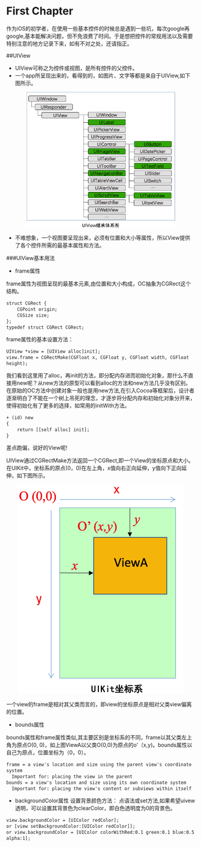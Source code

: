 # First Chapter


作为iOS的初学者，在使用一些基本控件的时候总是遇到一些坑，每次google再google,基本能解决问题，但不免浪费了时间。于是想把控件的常规用法以及需要特别注意的地方记录下来，如有不对之处，还请指正。

##UIView

- UIView可称之为控件或视图，是所有控件的父控件。
- 一个app所呈现出来的，看得到的，如图片、文字等都是来自于UIView,如下图所示。
<div align="center">
<img src = "assets/pic1.png" width="400" height="360"</>
</div>

- 不难想象，一个视图要呈现出来，必须有位置和大小等属性，所以View提供了各个控件所需的最基本属性和方法。

###UIView基本用法
- frame属性

frame属性为视图呈现的最基本元素,由位置和大小构成，OC抽象为CGRect这个结构。

```objc
struct CGRect {
    CGPoint origin;
    CGSize size;
};
typedef struct CGRect CGRect;
```
frame属性的基本设置方法：
```objc
UIView *view = [UIView alloc]init];
view.frame = CGRectMake(CGFloat x, CGFloat y, CGFloat width, CGFloat height);

```
我们看到这里用了alloc，再init的方法，即分配内存进而初始化对象，那什么不直接用new呢？从new方法的原型可以看到alloc的方法和new方法几乎没有区别。在原始的OC方法中创建对象一般也是用new方法,在引入Cocoa等框架后，设计者逐渐明白了不能在一个树上吊死的理念，才逐步将分配内存和初始化对象分开来，使得初始化有了更多的选择，如常用的initWith方法。
```objc
+ (id) new
{
    return [[self alloc] init];
}
```
差点跑偏，说好的View呢!

UIView通过CGRectMake方法返回一个CGRect,即一个View的坐标原点和大小。在UIKit中，坐标系的原点(0，0)在左上角，x值向右正向延伸，y值向下正向延伸，如下图所示。 
 <div align="center">
      <img  src = "assets/pic2.png"</>
 </div>


一个view的frame是相对其父类而言的，即view的坐标原点是相对父类view偏离的位置。

- bounds属性

bounds属性和frame属性类似,其主要区别是坐标系的不同，frame以其父类左上角为原点O(0, 0)，如上图ViewA以父类O(0,0)为原点的o'（x,y)。bounds属性以自己为原点，位置坐标为（0，0）。

```objc
frame = a view's location and size using the parent view's coordinate system
  Important for: placing the view in the parent
bounds = a view's location and size using its own coordinate system
  Important for: placing the view's content or subviews within itself
```
- backgroundColor属性
设置背景颜色方法：
点语法或set方法,如果希望uivew透明，可以设置其背景色为clearColor，即白色透明度为0的背景色。
```objc
view.backgroundColor = [UIColor redColor];
or [view setBackgroundColor:[UIColor redColor]];
or view.backgroundColor = [UIColor colorWithRed:0.1 green:0.1 blue:0.5 alpha:1];
```

































